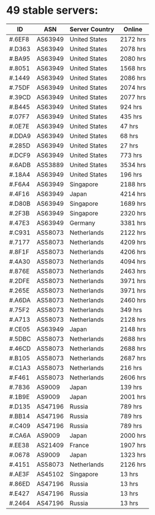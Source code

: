 # 49 stable servers:

| ID | ASN | Server Country | Online |
| ------ | ------ | ------ | ------ |
| #.6EF8 | AS63949 | United States | 2172 hrs |
| #.D363 | AS63949 | United States | 2078 hrs |
| #.BA95 | AS63949 | United States | 2080 hrs |
| #.8051 | AS63949 | United States | 1568 hrs |
| #.1449 | AS63949 | United States | 2086 hrs |
| #.75DF | AS63949 | United States | 2074 hrs |
| #.39CD | AS63949 | United States | 2077 hrs |
| #.B445 | AS63949 | United States | 924 hrs |
| #.07F7 | AS63949 | United States | 435 hrs |
| #.0E7E | AS63949 | United States | 47 hrs |
| #.DDA9 | AS63949 | United States | 68 hrs |
| #.285D | AS63949 | United States | 27 hrs |
| #.DCF9 | AS63949 | United States | 773 hrs |
| #.6ADB | AS53889 | United States | 3534 hrs |
| #.18A4 | AS63949 | United States | 196 hrs |
| #.F6A4 | AS63949 | Singapore | 2188 hrs |
| #.4F16 | AS63949 | Japan | 4214 hrs |
| #.D80B | AS63949 | Singapore | 1689 hrs |
| #.2F3B | AS63949 | Singapore | 2320 hrs |
| #.47E3 | AS63949 | Germany | 3381 hrs |
| #.C931 | AS58073 | Netherlands | 2122 hrs |
| #.7177 | AS58073 | Netherlands | 4209 hrs |
| #.8F1F | AS58073 | Netherlands | 4206 hrs |
| #.4A30 | AS58073 | Netherlands | 4094 hrs |
| #.876E | AS58073 | Netherlands | 2463 hrs |
| #.2DFE | AS58073 | Netherlands | 3971 hrs |
| #.265E | AS58073 | Netherlands | 3971 hrs |
| #.A6DA | AS58073 | Netherlands | 2460 hrs |
| #.75F2 | AS58073 | Netherlands | 349 hrs |
| #.A713 | AS58073 | Netherlands | 2128 hrs |
| #.CE05 | AS63949 | Japan | 2148 hrs |
| #.5DBC | AS58073 | Netherlands | 2688 hrs |
| #.46CD | AS58073 | Netherlands | 2688 hrs |
| #.B105 | AS58073 | Netherlands | 2687 hrs |
| #.C1A3 | AS58073 | Netherlands | 216 hrs |
| #.F461 | AS58073 | Netherlands | 2606 hrs |
| #.7836 | AS9009 | Japan | 139 hrs |
| #.1B9E | AS9009 | Japan | 2001 hrs |
| #.D135 | AS47196 | Russia | 789 hrs |
| #.BB14 | AS47196 | Russia | 789 hrs |
| #.C409 | AS47196 | Russia | 789 hrs |
| #.CA6A | AS9009 | Japan | 2000 hrs |
| #.EE38 | AS21409 | France | 1907 hrs |
| #.0678 | AS9009 | Japan | 1323 hrs |
| #.4151 | AS58073 | Netherlands | 2126 hrs |
| #.AE3F | AS45102 | Singapore | 13 hrs |
| #.86ED | AS47196 | Russia | 13 hrs |
| #.E427 | AS47196 | Russia | 13 hrs |
| #.2464 | AS47196 | Russia | 13 hrs |

